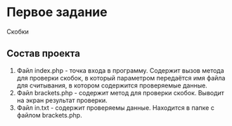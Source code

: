 # Первое задание
Скобки

## Состав проекта 
1. Файл index.php - точка входа в программу. Содержит вызов метода для проверки скобок, в который параметром передаётся имя файла для считывания, в котором содержится проверяемые данные.
2. Файл brackets.php - содержит метод для проверки скобок. Выводит на экран результат проверки.
3. Файл in.txt - содержит проверяемы данные. Находится в папке с файлом brackets.php.
